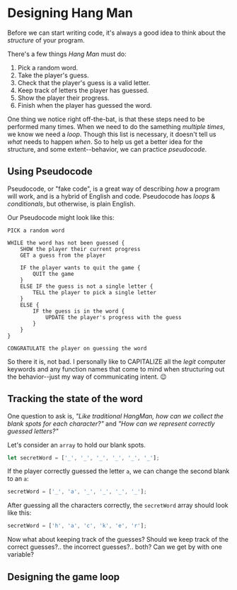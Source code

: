# Designing Hang Man

Before we can start writing code, it's always a good idea to think about the _structure_ of your program.

There's a few things _Hang Man_ must do:

1. Pick a random word.
1. Take the player's guess.
1. Check that the player's guess is a valid letter.
1. Keep track of letters the player has guessed.
1. Show the player their progress.
1. Finish when the player has guessed the word.

One thing we notice right off-the-bat, is that these steps need to be performed many times.
When we need to do the samething _multiple times_, we know we need a _loop_.
Though this list is necessary, it doesn't tell us _what_ needs to happen _when_.
So to help us get a better idea for the structure, and some extent--behavior, we can practice _*pseudocode*_.

## Using Pseudocode

Pseudocode, or "fake code", is a great way of describing _how_ a program will work, and is a hybrid of English
and code. Pseudocode has _loops_ & _conditionals_, but otherwise, is plain English.

Our Pseudocode might look like this:

```
PICK a random word

WHILE the word has not been guessed {
	SHOW the player their current progress
	GET a guess from the player

	IF the player wants to quit the game {
		QUIT the game
	}
	ELSE IF the guess is not a single letter {
		TELL the player to pick a single letter
	}
	ELSE {
		IF the guess is in the word {
			UPDATE the player's progress with the guess
		}
	}
}

CONGRATULATE the player on guessing the word
```

So there it is, not bad. I personally like to CAPITALIZE all the _legit_ computer keywords and any function
names that come to mind when structuring out the behavior--just my way of communicating intent. 😉

## Tracking the state of the word

One question to ask is, _"Like traditional HangMan, how can we collect the blank spots for each character?"_ and
_"How can we represent correctly guessed letters?"_


Let's consider an `array` to hold our blank spots.


```js
let secretWord = ['_', '_', '_', '_', '_', '_'];
```

If the player correctly guessed the letter `a`, we can change the second blank to an `a`:


```js
secretWord = ['_', 'a', '_', '_', '_', '_'];
```

After guessing all the characters correctly, the `secretWord` array should look like this:


```js
secretWord = ['h', 'a', 'c', 'k', 'e', 'r'];
```

Now what about keeping track of the guesses? Should we keep track of the correct guesses?..
 the incorrect guesses?.. both? Can we get by with one variable?

## Designing the game loop


